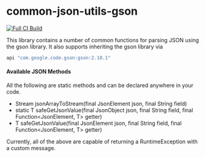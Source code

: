 # common-json-utils-gson

[![Full CI Build](https://github.com/benrhine/common-json-utils-gson/actions/workflows/ci.yml/badge.svg)](https://github.com/benrhine/common-json-utils-gson/actions/workflows/ci.yml)

This library contains a number of common functions for parsing JSON using the gson library. It also supports
inheriting the gson library via
```groovy
api "com.google.code.gson:gson:2.10.1"
```

#### Available JSON Methods
All the following are static methods and can be declared anywhere in your code.

- Stream<JsonElement> jsonArrayToStream(final JsonElement json, final String field)
- static <T> T safeGetJsonValue(final JsonObject json, final String field, final Function<JsonElement, T> getter)
- <T> T safeGetJsonValue(final JsonElement json, final String field, final Function<JsonElement, T> getter)

Currently, all of the above are capable of returning a RuntimeException with a custom message.
